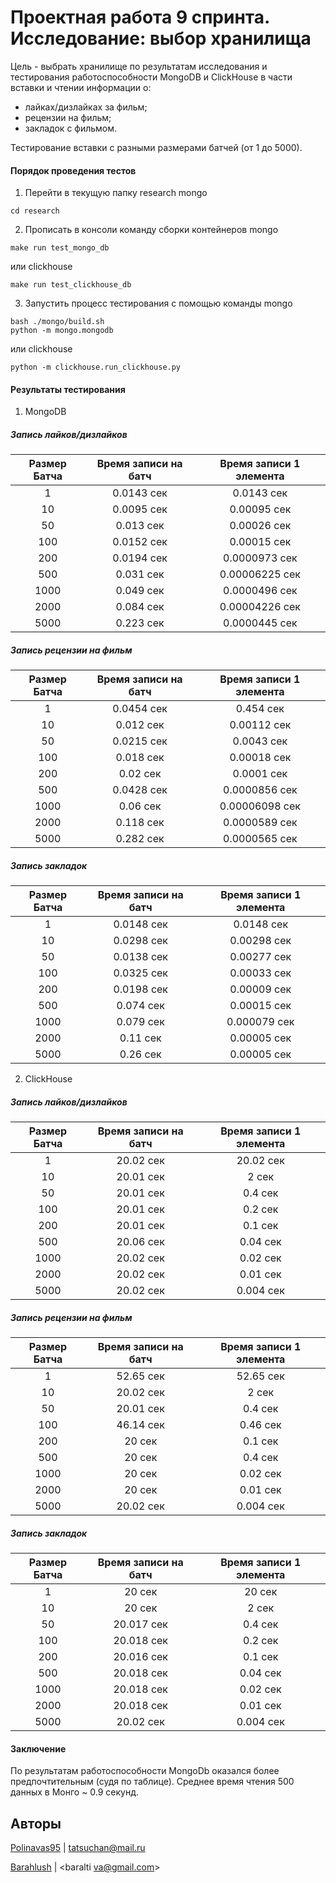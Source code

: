 # Проектная работа 9 спринта. Исследование: выбор хранилища

Цель - выбрать хранилище по результатам исследования 
и тестирования работоспособности MongoDB и ClickHouse
в части вставки и чтении информации о:
* лайках/дизлайках за фильм;
* рецензии на фильм;
* закладок с фильмом.

Тестирование вставки с разными размерами батчей (от 1 до 5000).

#### Порядок проведения тестов
1. Перейти в текущую папку research
mongo
```shell
cd research
```
2. Прописать в консоли команду сборки контейнеров
mongo
```shell
make run test_mongo_db
```
или clickhouse
```shell
make run test_clickhouse_db
```
3. Запустить процесс тестирования с помощью команды
mongo
```shell
bash ./mongo/build.sh
python -m mongo.mongodb
```
или clickhouse
```shell
python -m clickhouse.run_clickhouse.py
```


#### Результаты тестирования
1. MongoDB
##### Запись лайков/дизлайков
| Размер Батча | Время записи на батч | Время записи 1 элемента |
|:------------:|:--------------------:|:-----------------------:|
|      1       |      0.0143 сек      |       0.0143 сек        |
|      10      |      0.0095 сек      |       0.00095 сек       |
|      50      |      0.013 сек       |       0.00026 сек       |
|     100      |      0.0152 сек      |       0.00015 сек       |
|     200      |      0.0194 сек      |      0.0000973 сек      |
|     500      |      0.031 сек       |     0.00006225 сек      |
|     1000     |      0.049 сек       |      0.0000496 сек      |
|     2000     |      0.084 сек       |     0.00004226 сек      |
|     5000     |      0.223 сек       |      0.0000445 сек      |

##### Запись рецензии на фильм
| Размер Батча | Время записи на батч | Время записи 1 элемента |
|:------------:|:--------------------:|:-----------------------:|
|      1       |      0.0454 сек      |        0.454 сек        |
|      10      |      0.012 сек       |       0.00112 сек       |
|      50      |      0.0215 сек      |       0.0043 сек        |
|     100      |      0.018 сек       |       0.00018 сек       |
|     200      |       0.02 сек       |       0.0001 сек        |
|     500      |      0.0428 сек      |      0.0000856 сек      |
|     1000     |       0.06 сек       |     0.00006098 сек      |
|     2000     |      0.118 сек       |      0.0000589 сек      |
|     5000     |      0.282 сек       |      0.0000565 сек      |

##### Запись закладок
| Размер Батча | Время записи на батч | Время записи 1 элемента |
|:------------:|:--------------------:|:-----------------------:|
|      1       |      0.0148 сек      |       0.0148 сек        |
|      10      |      0.0298 сек      |       0.00298 сек       |
|      50      |      0.0138 сек      |       0.00277 сек       |
|     100      |      0.0325 сек      |       0.00033 сек       |
|     200      |      0.0198 сек      |       0.00009 сек       |
|     500      |      0.074 сек       |       0.00015 сек       |
|     1000     |      0.079 сек       |      0.000079 сек       |
|     2000     |       0.11 сек       |       0.00005 сек       |
|     5000     |       0.26 сек       |       0.00005 сек       |


2. ClickHouse
##### Запись лайков/дизлайков
| Размер Батча | Время записи на батч | Время записи 1 элемента |
|:------------:|:--------------------:|:-----------------------:|
|      1       |      20.02 сек       |        20.02 сек        |
|      10      |      20.01 сек       |          2 сек          |
|      50      |      20.01 сек       |         0.4 сек         |
|     100      |      20.01 сек       |         0.2 сек         |
|     200      |      20.01 сек       |         0.1 сек         |
|     500      |      20.06 сек       |        0.04 сек         |
|     1000     |      20.02 сек       |        0.02 сек         |
|     2000     |      20.02 сек       |        0.01 сек         |
|     5000     |      20.02 сек       |        0.004 сек        |

##### Запись рецензии на фильм
| Размер Батча | Время записи на батч | Время записи 1 элемента |
|:------------:|:--------------------:|:-----------------------:|
|      1       |      52.65 сек       |        52.65 сек        |
|      10      |      20.02 сек       |          2 сек          |
|      50      |      20.01 сек       |         0.4 сек         |
|     100      |      46.14 сек       |        0.46 сек         |
|     200      |        20 сек        |         0.1 сек         |
|     500      |        20 сек        |         0.4 сек         |
|     1000     |        20 сек        |        0.02 сек         |
|     2000     |        20 сек        |        0.01 сек         |
|     5000     |      20.02 сек       |        0.004 сек        |

##### Запись закладок
| Размер Батча | Время записи на батч | Время записи 1 элемента |
|:------------:|:--------------------:|:-----------------------:|
|      1       |        20 сек        |         20 сек          |
|      10      |        20 сек        |          2 сек          |
|      50      |      20.017 сек      |         0.4 сек         |
|     100      |      20.018 сек      |         0.2 сек         |
|     200      |      20.016 сек      |         0.1 сек         |
|     500      |      20.018 сек      |        0.04 сек         |
|     1000     |      20.018 сек      |        0.02 сек         |
|     2000     |      20.018 сек      |        0.01 сек         |
|     5000     |      20.02 сек       |        0.004 сек        |

#### Заключение
По результатам работоспособности MongoDb оказался более предпочтительным (судя по таблице).
Среднее время чтения 500 данных в Монго ~ 0.9 секунд.


## Авторы
[Polinavas95](https://github.com/Polinavas95) | <tatsuchan@mail.ru>

[Barahlush](https://github.com/Barahlush) | <baralti va@gmail.com>

